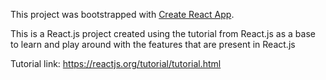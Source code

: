This project was bootstrapped with [Create React App](https://github.com/facebook/create-react-app).

This is a React.js project created using the tutorial from React.js as a base to learn and play around
with the features that are present in React.js

Tutorial link: https://reactjs.org/tutorial/tutorial.html
